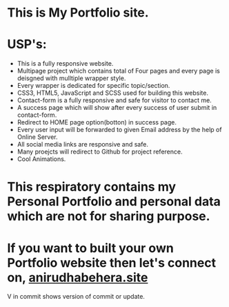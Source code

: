 # This is My Portfolio site.

# USP's: 
* This is a fully responsive website.
* Multipage project which contains total of Four pages and every page is deisgned with mulltiple wrapper style.
* Every wrapper is dedicated for specific topic/section.
* CSS3, HTML5, JavaScript and SCSS used for building this website.
* Contact-form is a fully responsive and safe for visitor to contact me.
* A success page which will show after every success of user submit in contact-form.
* Redirect to HOME page option(botton) in success page.
* Every user input will be forwarded to given Email address by the help of Online Server.
* All social media links are responsive and safe.
* Many proejcts will redirect to Github for project reference.
* Cool Animations.


# This respiratory contains my Personal Portfolio and personal data which are not for sharing purpose.
# If you want to built your own Portfolio website then let's connect on, [anirudhabehera.site](https://anirudhabehera.site/)
V in commit shows version of commit or update.
